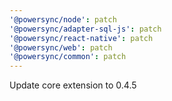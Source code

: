 ```yaml
---
'@powersync/node': patch
'@powersync/adapter-sql-js': patch
'@powersync/react-native': patch
'@powersync/web': patch
'@powersync/common': patch
---
```


Update core extension to 0.4.5
